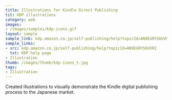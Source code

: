 ```yaml
---
title: Illustrations for Kindle Direct Publishing
tit: KDP illustrations
category: web
images:
- /images/samples/kdp-icons.gif
layout: sample
sample_link: kdp.amazon.co.jp/self-publishing/help?topicId=AN9EGRYS6UVRI
sample_links:
- src: kdp.amazon.co.jp/self-publishing/help?topicId=AN9EGRYS6UVRI
  txt: KDP help page
- Illustration
thumb: /images/thumb/kdp-icons_t.jpg
tags:
- Illustration
---
```

Created illustrations to visually demonstrate the Kindle digital publishing process to the Japanese market.
